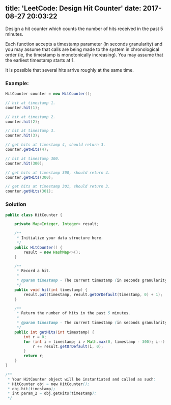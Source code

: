 title: 'LeetCode: Design Hit Counter'
date: 2017-08-27 20:03:22
---

Design a hit counter which counts the number of hits received in the past 5 minutes.

Each function accepts a timestamp parameter (in seconds granularity) and you may assume that calls are being made to the system in chronological order (ie, the timestamp is monotonically increasing). You may assume that the earliest timestamp starts at 1.

It is possible that several hits arrive roughly at the same time.

### Example:
```java
HitCounter counter = new HitCounter();

// hit at timestamp 1.
counter.hit(1);

// hit at timestamp 2.
counter.hit(2);

// hit at timestamp 3.
counter.hit(3);

// get hits at timestamp 4, should return 3.
counter.getHits(4);

// hit at timestamp 300.
counter.hit(300);

// get hits at timestamp 300, should return 4.
counter.getHits(300);

// get hits at timestamp 301, should return 3.
counter.getHits(301);
```

### Solution

```java
public class HitCounter {

    private Map<Integer, Integer> result;

    /**
     * Initialize your data structure here.
     */
    public HitCounter() {
        result = new HashMap<>();
    }

    /**
     * Record a hit.
     *
     * @param timestamp - The current timestamp (in seconds granularity).
     */
    public void hit(int timestamp) {
        result.put(timestamp, result.getOrDefault(timestamp, 0) + 1);
    }

    /**
     * Return the number of hits in the past 5 minutes.
     *
     * @param timestamp - The current timestamp (in seconds granularity).
     */
    public int getHits(int timestamp) {
        int r = 0;
        for (int i = timestamp; i > Math.max(0, timestamp - 300); i--) {
            r += result.getOrDefault(i, 0);
        }
        return r;
    }
}

/**
 * Your HitCounter object will be instantiated and called as such:
 * HitCounter obj = new HitCounter();
 * obj.hit(timestamp);
 * int param_2 = obj.getHits(timestamp);
 */
 ```